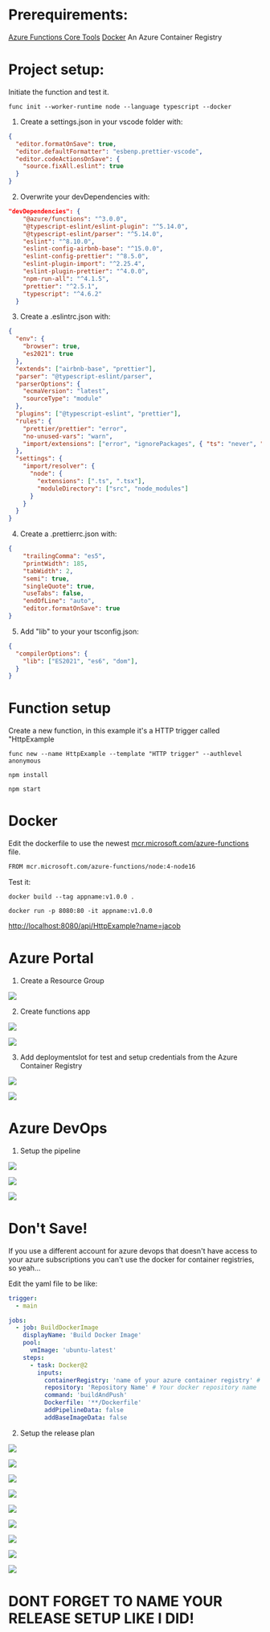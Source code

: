# Prerequirements:
[Azure Functions Core Tools](https://github.com/Azure/azure-functions-core-tools)
[Docker](https://docs.docker.com/get-docker/)
An Azure Container Registry

# Project setup:
Initiate the function and test it.

```console
func init --worker-runtime node --language typescript --docker

```

1. Create a settings.json in your vscode folder with:
```json
{
  "editor.formatOnSave": true,
  "editor.defaultFormatter": "esbenp.prettier-vscode",
  "editor.codeActionsOnSave": {
    "source.fixAll.eslint": true
  }
}
```


2. Overwrite your devDependencies with:
```json
"devDependencies": {
    "@azure/functions": "^3.0.0",
    "@typescript-eslint/eslint-plugin": "^5.14.0",
    "@typescript-eslint/parser": "^5.14.0",
    "eslint": "^8.10.0",
    "eslint-config-airbnb-base": "^15.0.0",
    "eslint-config-prettier": "^8.5.0",
    "eslint-plugin-import": "^2.25.4",
    "eslint-plugin-prettier": "^4.0.0",
    "npm-run-all": "^4.1.5",
    "prettier": "^2.5.1",
    "typescript": "^4.6.2"
  }
```

3. Create a .eslintrc.json with:
```json
{
  "env": {
    "browser": true,
    "es2021": true
  },
  "extends": ["airbnb-base", "prettier"],
  "parser": "@typescript-eslint/parser",
  "parserOptions": {
    "ecmaVersion": "latest",
    "sourceType": "module"
  },
  "plugins": ["@typescript-eslint", "prettier"],
  "rules": {
    "prettier/prettier": "error",
    "no-unused-vars": "warn",
    "import/extensions": ["error", "ignorePackages", { "ts": "never", "tsx": "never" }]
  },
  "settings": {
    "import/resolver": {
      "node": {
        "extensions": [".ts", ".tsx"],
        "moduleDirectory": ["src", "node_modules"]
      }
    }
  }
}
```

4. Create a .prettierrc.json with:
```json
{
    "trailingComma": "es5",    
    "printWidth": 185,
    "tabWidth": 2,
    "semi": true,
    "singleQuote": true,
    "useTabs": false,
    "endOfLine": "auto",
    "editor.formatOnSave": true
}
```

5. Add "lib" to your your tsconfig.json:
```json
{
  "compilerOptions": {
    "lib": ["ES2021", "es6", "dom"],
  }
}
```

# Function setup
Create a new function, in this example it's a HTTP trigger called "HttpExample

```console
func new --name HttpExample --template "HTTP trigger" --authlevel anonymous
```

```console
npm install

npm start
```

# Docker
Edit the dockerfile to use the newest [mcr.microsoft.com/azure-functions](https://hub.docker.com/_/microsoft-azure-functions-node) file.

```bash
FROM mcr.microsoft.com/azure-functions/node:4-node16
```

Test it:

```console
docker build --tag appname:v1.0.0 .

docker run -p 8080:80 -it appname:v1.0.0
```

[http://localhost:8080/api/HttpExample?name=jacob](http://localhost:8080/api/HttpExample?name=jacob)


# Azure Portal

1. Create a Resource Group

![](figs/01-resourcegroup.PNG)

2. Create functions app

![](figs/02-functionapp1.PNG)

![](figs/02-functionapp2.PNG)

3. Add deploymentslot for test and setup credentials from the Azure Container Registry

![](03-functionapp-setup1.PNG)

![](03-functionapp-setup2.PNG)


# Azure DevOps

1. Setup the pipeline

![](figs/04-pipelinesetup1.PNG)

![](figs/04-pipelinesetup2.PNG)

![](figs/04-pipelinesetup3.PNG)

# Don't Save!

If you use a different account for azure devops that doesn't have access to your azure subscriptions you can't use the docker for container registries, so yeah...

Edit the yaml file to be like:

```yaml
trigger:
  - main

jobs:
  - job: BuildDockerImage
    displayName: 'Build Docker Image'
    pool:
      vmImage: 'ubuntu-latest'
    steps:
      - task: Docker@2
        inputs:
          containerRegistry: 'name of your azure container registry' # Your docker registry service connection
          repository: 'Repository Name' # Your docker repository name
          command: 'buildAndPush'
          Dockerfile: '**/Dockerfile'
          addPipelineData: false
          addBaseImageData: false
```

2. Setup the release plan

![](figs/05-releasesetup1.PNG)

![](figs/05-releasesetup2.PNG)

![](figs/05-releasesetup3.PNG)

![](figs/05-releasesetup4.PNG)

![](figs/05-releasesetup5.PNG)

![](figs/05-releasesetup6.PNG)

![](figs/05-releasesetup7.PNG)

![](figs/05-releasesetup8.PNG)

![](figs/05-releasesetup9.PNG)

# DONT FORGET TO NAME YOUR RELEASE SETUP LIKE I DID!

